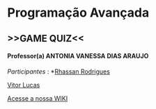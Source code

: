 # Programação Avançada
## >>GAME QUIZ<<

#### Professor(a) ANTONIA VANESSA DIAS ARAUJO
_Participantes_ :
*[Rhassan Rodrigues](https://github.com/Rhassancoding)

[Vitor Lucas](https://github.com/vlucasz) 

 [ Acesse a nossa WIKI](https://github.com/Rhassancoding/Programa-o-Avan-ada---Projeto/wiki)
